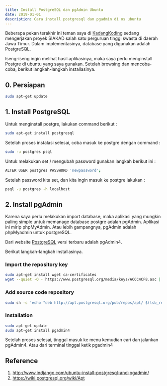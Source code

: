 ```yaml
---
title: Install PostgreSQL dan pgAdmin Ubuntu
date: 2019-01-01
description: Cara install postgresql dan pgadmin di os ubuntu
---
```


Beberapa pekan terakhir ini teman saya di [KadangKoding](https://kadangkoding.com) sedang mengerjakan proyek SIAKAD salah satu perguruan tinggi swasta di daerah Jawa Timur. Dalam implementasinya, database yang digunakan adalah PostgreSQL.

Iseng-iseng ingin melihat hasil aplikasinya, maka saya perlu menginstall Postgre di ubuntu yang saya gunakan. Setelah browsing dan mencoba-coba, berikut langkah-langkah installasinya.

## 0. Persiapan
```bash
sudo apt-get update
```

## 1. Install PostgreSQL
Untuk menginstall postgre, lakukan command berikut :

```bash
sudo apt-get install postgresql
```
Setelah proses instalasi selesai, coba masuk ke postgre dengan command :

```bash
sudo -u postgres psql
```
Untuk melakukan set / mengubah password gunakan langkah berikut ini :

```bash
ALTER USER postgres PASSWORD 'newpassword';
```
Setelah password kita set, dan kita ingin masuk ke postgre lakukan :

```bash
psql -u postgres -h localhost
```

## 2. Install pgAdmin
Karena saya perlu melakukan import database, maka aplikasi yang mungkin paling simple untuk memanage database postgre adalah pgAdmin. Aplikasi ini mirip phpMyAdmin. Atau lebih gampangnya, pgAdmin adalah phpMyadmin untuk postgreSQL.

Dari website [PostgreSQL](https://postgresql.org/) versi terbaru adalah pgAdmin4.

Berikut langkah-langkah installasinya.

### Import the repository key
```bash
sudo apt-get install wget ca-certificates
wget --quiet -O - https://www.postgresql.org/media/keys/ACCC4CF8.asc | sudo apt-key add -
```
### Add source code repository
```bash
sudo sh -c 'echo "deb http://apt.postgresql.org/pub/repos/apt/ $(lsb_release -cs)-pgdg main" > /etc/apt/sources.list.d/pgdg.list'
```
### Installation
```bash
sudo apt-get update
sudo apt-get install pgadmin4
```
Setelah proses selesai, tinggal masuk ke menu kemudian cari dan jalankan pgAdmin4. Atau dari terminal tinggal ketik pgadmin4

## Reference
1. http://www.indjango.com/ubuntu-install-postgresql-and-pgadmin/
2. https://wiki.postgresql.org/wiki/Apt
